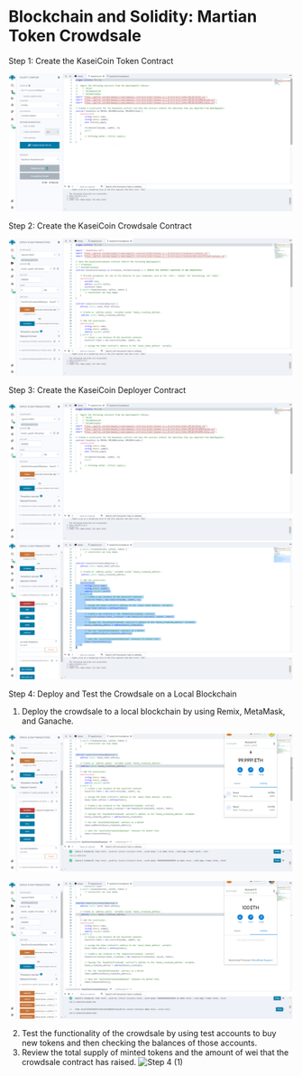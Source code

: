 # Blockchain and Solidity: Martian Token Crowdsale

Step 1: Create the KaseiCoin Token Contract

![SS - Step 1](https://github.com/MoBerr/Token-Crowdsale/blob/master/Screen%20Shots/1.png)

Step 2: Create the KaseiCoin Crowdsale Contract

![SS- Step 2](https://github.com/MoBerr/Token-Crowdsale/blob/master/Screen%20Shots/2.png)


Step 3: Create the KaseiCoin Deployer Contract

![SS - Step 3](https://github.com/MoBerr/Token-Crowdsale/blob/master/Screen%20Shots/3.png)
![Step 3](https://github.com/MoBerr/Token-Crowdsale/blob/master/Screen%20Shots/4.png)

Step 4: Deploy and Test the Crowdsale on a Local Blockchain

1. Deploy the crowdsale to a local blockchain by using Remix, MetaMask, and Ganache.

![SS - Step 4](https://github.com/MoBerr/Token-Crowdsale/blob/master/Screen%20Shots/5.png)

![Step 4 (1)](https://github.com/MoBerr/Token-Crowdsale/blob/master/Screen%20Shots/Step4%201.gif)

2. Test the functionality of the crowdsale by using test accounts to buy new tokens and then checking the balances of those accounts.
3. Review the total supply of minted tokens and the amount of wei that the crowdsale contract has raised.
![Step 4 (1)](https://github.com/MoBerr/Token-Crowdsale/blob/master/Screen%20Shots/Step4%203.gif)
